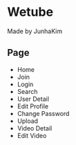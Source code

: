 # Wetube

Made by JunhaKim

## Page

- Home
- Join
- Login
- Search
- User Detail
- Edit Profile
- Change Password
- Upload
- Video Detail
- Edit Video

